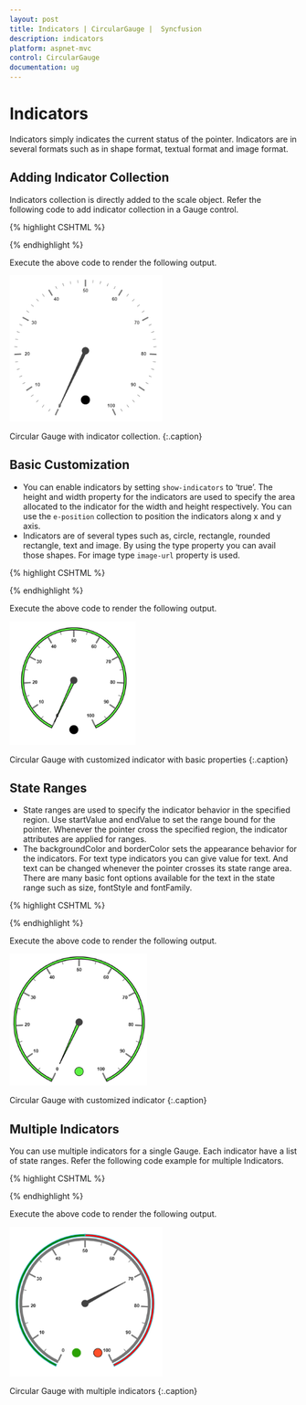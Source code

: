 ```yaml
---
layout: post
title: Indicators | CircularGauge |  Syncfusion
description: indicators
platform: aspnet-mvc
control: CircularGauge
documentation: ug
---
```


# Indicators

Indicators simply indicates the current status of the pointer. Indicators are in several formats such as in shape format, textual format and image format.

## Adding Indicator Collection 

Indicators collection is directly added to the scale object. Refer the following code to add indicator collection in a Gauge control.

{% highlight CSHTML %}

<ej-circular-gauge id="circulargauge" >
<e-circular-scale-collections>
<e-circular-scales  show-indicators="true">
<e-circular-indicator-collections>
<e-circular-indicators height="10" width="10" type="@IndicatorType.Circle">
<e-position x="180" y="300"></e-position>
</e-circular-indicators>
</e-circular-indicator-collections>
</e-circular-scales>
</e-circular-scale-collections>
</ej-circular-gauge>

{% endhighlight %}

Execute the above code to render the following output.

![](Indicators_images/Indicators_img1.png)

Circular Gauge with indicator collection.
{:.caption}


## Basic Customization

* You can enable indicators by setting `show-indicators` to ‘true’. The height and width property for the indicators are used to specify the area allocated to the indicator for the width and height respectively. You can use the `e-position` collection to position the indicators along x and y axis. 
* Indicators are of several types such as, circle, rectangle, rounded rectangle, text and image. By using the type property you can avail those shapes. For image type `image-url` property is used. 

{% highlight CSHTML %}

<ej-circular-gauge id="circulargauge" >
<e-circular-scale-collections>
<e-circular-scales  show-indicators="true" minor-interval-value="5" background-color="#5DF243"
show-scale-bar="true" radius="120" size="5">
<e-border color="black" width="1.5"></e-border>
<e-pointer-collections>
<e-pointers  background-color="#5DF243" >
<e-border color="black" width="1.5"></e-border>
</e-pointers>
</e-pointer-collections>
<e-circular-indicator-collections>
<e-circular-indicators height="10" width="10" type="@IndicatorType.Circle">
<e-position x="180" y="300"></e-position>
</e-circular-indicators>
</e-circular-indicator-collections>
</e-circular-scales>
</e-circular-scale-collections>
</ej-circular-gauge>

{% endhighlight %}

Execute the above code to render the following output.

![](Indicators_images/Indicators_img2.png)

Circular Gauge with customized indicator with basic properties
{:.caption}


## State Ranges

* State ranges are used to specify the indicator behavior in the specified region. Use startValue and endValue to set the range bound for the pointer. Whenever the pointer cross the specified region, the indicator attributes are applied for ranges. 
* The backgroundColor and borderColor sets the appearance behavior for the indicators. For text type indicators you can give value for text. And text can be changed whenever the pointer crosses its state range area. There are many basic font options available for the text in the state range such as size, fontStyle and fontFamily.

{% highlight CSHTML %}

<ej-circular-gauge id="circulargauge" >
<e-circular-scale-collections>
<e-circular-scales  show-indicators="true" minor-interval-value="5" background-color="#5DF243"
show-scale-bar="true" radius="120" size="5">
<e-border color="black" width="1.5"></e-border>
<e-pointer-collections>
<e-pointers  background-color="#5DF243" >
<e-border color="black" width="1.5"></e-border>
</e-pointers>
</e-pointer-collections>
<e-circular-indicator-collections>
<e-circular-indicators height="10" width="10" type="@IndicatorType.Circle">
<e-position x="180" y="300"></e-position>
<e-state-ranges start-value="0" end-value="100" background-color="#5DF243" border-color="Black" 
text="" text-color="Black">
</e-state-ranges>
</e-circular-indicators>
</e-circular-indicator-collections>
</e-circular-scales>
</e-circular-scale-collections>
</ej-circular-gauge>

{% endhighlight %}


Execute the above code to render the following output.

![](Indicators_images/Indicators_img3.png)

Circular Gauge with customized indicator
{:.caption}

## Multiple Indicators

You can use multiple indicators for a single Gauge. Each indicator have a list of state ranges. Refer the following code example for multiple Indicators. 

{% highlight CSHTML %}

<ej-circular-gauge id="circulargauge" >
<e-circular-scale-collections>
<e-circular-scales  show-indicators="true" show-ranges="true" 
minor-interval-value="5" background-color="#5DF243"
show-scale-bar="true" radius="120" size="5">
<e-border color="black" width="1.5"></e-border>
<e-pointer-collections>
<e-pointers  length="110" value="70">
</e-pointers>
</e-pointer-collections>
<e-circular-range-collections>
<e-circular-ranges placement="@RangePlacement.Far" background-color="green" distance-from-scale="-30"
start-value="0" end-value="50">
</e-circular-ranges>
<e-circular-ranges  placement="@RangePlacement.Far" background-color="red" distance-from-scale="-30"
start-value="50" end-value="100" >
</e-circular-ranges>
</e-circular-range-collections>  
<e-circular-indicator-collections>
<e-circular-indicators height="10" width="10" type="@IndicatorType.Circle">
<e-position x="165" y="300"></e-position>
<e-state-ranges start-value="0" end-value="50" background-color="#24F92F" border-color="Black" >
</e-state-ranges>
<e-state-ranges start-value="50" end-value="100" background-color="#322C04" border-color="Black" >
</e-state-ranges>
</e-circular-indicators>
<e-circular-indicators height="10" width="10" type="@IndicatorType.Circle">
<e-position x="215" y="300"></e-position>
<e-state-ranges start-value="0" end-value="50" background-color="#60000" border-color="Black" >
</e-state-ranges>
<e-state-ranges start-value="50" end-value="100" background-color="#FF42FA" border-color="Black" >
</e-state-ranges>
</e-circular-indicators>
</e-circular-indicator-collections>
</e-circular-scales>
</e-circular-scale-collections>
</ej-circular-gauge>


{% endhighlight %}

Execute the above code to render the following output.

![](Indicators_images/Indicators_img4.png)

Circular Gauge with multiple indicators
{:.caption}


